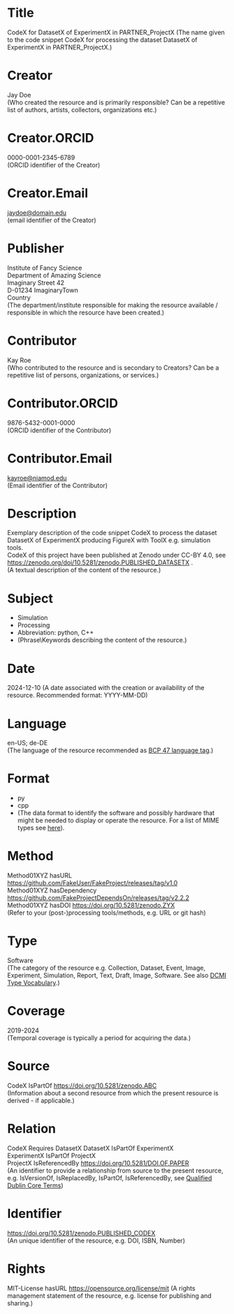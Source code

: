 # Title
CodeX for DatasetX of ExperimentX  in PARTNER_ProjectX
(The name given to the code snippet CodeX for processing the dataset DatasetX of ExperimentX in PARTNER_ProjectX.)

# Creator
Jay Doe  
(Who created the resource and is primarily responsible? Can be a repetitive list of authors, artists, collectors, organizations etc.)

# Creator.ORCID
0000-0001-2345-6789  
(ORCID identifier of the Creator)

# Creator.Email
jaydoe@domain.edu  
(email identifier of the Creator)

# Publisher
Institute of Fancy Science  
Department of Amazing Science  
Imaginary Street 42  
D-01234 ImaginaryTown  
Country  
(The department/institute responsible for making the resource available / responsible in which the resource have been created.)  

# Contributor
Kay Roe  
(Who contributed to the resource and is secondary to Creators? Can be a repetitive list of persons, organizations, or services.)

# Contributor.ORCID
9876-5432-0001-0000  
(ORCID identifier of the Contributor)

# Contributor.Email
kayroe@niamod.edu  
(Email identifier of the Contributor)

# Description
Exemplary description of the code snippet CodeX to process the dataset DatasetX of ExperimentX producing FigureX with ToolX e.g. simulation tools.  
CodeX of this project have been published at Zenodo under CC-BY 4.0, see https://zenodo.org/doi/10.5281/zenodo.PUBLISHED_DATASETX .  
(A textual description of the content of the resource.)

# Subject
* Simulation  
* Processing   
* Abbreviation: python, C++  
* (Phrase\Keywords describing the content of the resource.)

# Date
2024-12-10
(A date associated with the creation or availability of the resource. Recommended format: YYYY-MM-DD)

# Language
en-US; de-DE  
(The language of the resource recommended as [BCP 47 language tag](https://doi.org/10.17487/RFC5646).)

# Format
* py
* cpp
* (The data format to identify the software and possibly hardware that
  might be needed to display or operate the resource.
  For a list of MIME types see [here](https://www.iana.org/assignments/media-types/media-types.xhtml)).

# Method
Method01XYZ hasURL https://github.com/FakeUser/FakeProject/releases/tag/v1.0  
Method01XYZ hasDependency https://github.com/FakeProjectDependsOn/releases/tag/v2.2.2  
Method01XYZ hasDOI https://doi.org/10.5281/zenodo.ZYX  
(Refer to your (post-)processing tools/methods, e.g. URL or git hash)

# Type
Software  
(The category of the resource e.g. Collection, Dataset, Event, Image, Experiment, Simulation, Report, Text, Draft, Image, Software. See also [DCMI Type Vocabulary](https://www.dublincore.org/specifications/dublin-core/dcmi-terms/#section-7/).)

# Coverage
2019-2024  
(Temporal coverage is typically a period for acquiring the data.)

# Source
CodeX IsPartOf https://doi.org/10.5281/zenodo.ABC  
(Information about a second resource from which the present resource is derived - if applicable.)

# Relation
CodeX Requires DatasetX
DatasetX IsPartOf ExperimentX  
ExperimentX IsPartOf ProjectX  
ProjectX IsReferencedBy https://doi.org/10.5281/DOI.OF.PAPER  
(An identifier to provide a relationship from source to the present resource,  
e.g. IsVersionOf, IsReplacedBy, IsPartOf, IsReferencedBy, see [Qualified Dublin Core Terms](https://www.dublincore.org/specifications/dublin-core/dcmi-terms/))

# Identifier
https://doi.org/10.5281/zenodo.PUBLISHED_CODEX  
(An unique identifier of the resource, e.g. DOI, ISBN, Number)

# Rights
MIT-License hasURL https://opensource.org/license/mit
(A rights management statement of the resource, e.g. license for publishing and sharing.)

